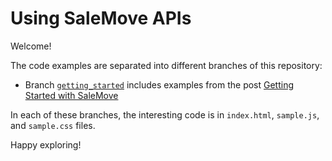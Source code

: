 # Using SaleMove APIs

Welcome!

The code examples are separated into different branches of this
repository:
- Branch [`getting_started`][1] includes examples from the post [Getting
  Started with SaleMove][2]

In each of these branches, the interesting code is in `index.html`,
`sample.js`, and `sample.css` files.

Happy exploring!

[1]: https://github.com/salemove/sample-app/tree/getting_started
[2]: https://techmovers.salemove.com/js-api/2017/09/12/Getting+Started+with+SaleMove.html

